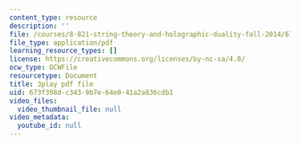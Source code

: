 ```yaml
---
content_type: resource
description: ''
file: /courses/8-821-string-theory-and-holographic-duality-fall-2014/673f398dc3439b7e64e041a2a836cdb1_iPWIqjYkVns.pdf
file_type: application/pdf
learning_resource_types: []
license: https://creativecommons.org/licenses/by-nc-sa/4.0/
ocw_type: OCWFile
resourcetype: Document
title: 3play pdf file
uid: 673f398d-c343-9b7e-64e0-41a2a836cdb1
video_files:
  video_thumbnail_file: null
video_metadata:
  youtube_id: null
---
```


